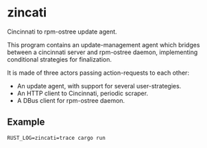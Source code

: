 # zincati

Cincinnati to rpm-ostree update agent.

This program contains an update-management agent which bridges between a cincinnati server and rpm-ostree daemon, implementing conditional strategies for finalization.

It is made of three actors passing action-requests to each other:
 * An update agent, with support for several user-strategies.
 * An HTTP client to Cincinnati, periodic scraper.
 * A DBus client for rpm-ostree daemon.

## Example

```
RUST_LOG=zincati=trace cargo run
```
